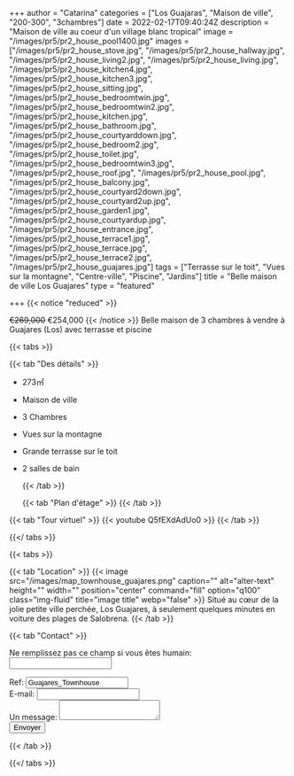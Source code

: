 +++
author = "Catarina"
categories = ["Los Guajaras", "Maison de ville", "200-300", "3chambres"]
date = 2022-02-17T09:40:24Z
description = "Maison de ville au coeur d'un village blanc tropical"
image = "/images/pr5/pr2_house_pool1400.jpg"
images = ["/images/pr5/pr2_house_stove.jpg", "/images/pr5/pr2_house_hallway.jpg", "/images/pr5/pr2_house_living2.jpg", "/images/pr5/pr2_house_living.jpg", "/images/pr5/pr2_house_kitchen4.jpg", "/images/pr5/pr2_house_kitchen3.jpg", "/images/pr5/pr2_house_sitting.jpg", "/images/pr5/pr2_house_bedroomtwin.jpg", "/images/pr5/pr2_house_bedroomtwin2.jpg", "/images/pr5/pr2_house_kitchen.jpg", "/images/pr5/pr2_house_bathroom.jpg", "/images/pr5/pr2_house_courtyarddown.jpg", "/images/pr5/pr2_house_bedroom2.jpg", "/images/pr5/pr2_house_toilet.jpg", "/images/pr5/pr2_house_bedroomtwin3.jpg", "/images/pr5/pr2_house_roof.jpg", "/images/pr5/pr2_house_pool.jpg", "/images/pr5/pr2_house_balcony.jpg", "/images/pr5/pr2_house_courtyard2down.jpg", "/images/pr5/pr2_house_courtyard2up.jpg", "/images/pr5/pr2_house_garden1.jpg", "/images/pr5/pr2_house_courtyardup.jpg", "/images/pr5/pr2_house_entrance.jpg", "/images/pr5/pr2_house_terrace1.jpg", "/images/pr5/pr2_house_terrace.jpg", "/images/pr5/pr2_house_terrace2.jpg", "/images/pr5/pr2_house_guajares.jpg"]
tags = ["Terrasse sur le toit", "Vues sur la montagne", "Centre-ville", "Piscine", "Jardins"]
title = "Belle maison de ville Los Guajares"
type = "featured"

+++
{{< notice "reduced" >}}

<s>€269,000</s> €254,000 {{< /notice >}} Belle maison de 3 chambres à vendre à Guajares (Los) avec terrasse et piscine
 

{{< tabs >}}

{{< tab "Des détails" >}}

* 273&#x33A1;
* Maison de ville
* 3 Chambres
* Vues sur la montagne
* Grande terrasse sur le toit
* 2 salles de bain

  {{< /tab >}}

  {{< tab "Plan d'étage" >}}  {{< /tab >}}

{{< tab "Tour virtuel" >}} {{< youtube Q5fEXdAdUo0 >}} {{< /tab >}}

{{</ tabs >}}

{{< tabs >}}


{{< tab "Location" >}} {{< image src="/images/map_townhouse_guajares.png" caption="" alt="alter-text" height="" width="" position="center" command="fill" option="q100" class="img-fluid" title="image title" webp="false" >}} Situé au cœur de la jolie petite ville perchée, Los Guajares, à seulement quelques minutes en voiture des plages de Salobrena. {{< /tab >}}

{{< tab "Contact" >}} <form name="propertyContact" method="POST" netlify-honeypot="bot-field" data-netlify="true">
<div class="form-group">
<p class="d-none"><label>Ne remplissez pas ce champ si vous êtes humain: <input name="bot-field" /></label></p>
</div>
<div class="form-group">
<label>Ref: <input name="property-ref" class="form-control" value="Guajares_Townhouse" readonly/></label>
</div>
<div class="form-group">
<label>E-mail: <input type="text" class="form-control" name="email" /></label>
</div>
<div class="form-group">
<label>Un message: </label> <textarea name="message" class="form-control"></textarea>
</div>
<button type="submit" class="btn btn-primary">Envoyer</button>
</form> {{< /tab >}}

{{</ tabs >}}